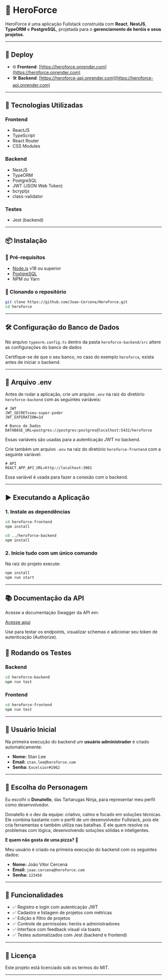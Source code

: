 # 🦸 HeroForce

HeroForce é uma aplicação Fullstack construída com **React**, **NestJS**, **TypeORM** e **PostgreSQL**, projetada para o **gerenciamento de heróis e seus projetos**.

---

## 🔗 Deploy

- 🌐 **Frontend**: [https://heroforce.onrender.com](https://heroforce.onrender.com)
- 🛠️ **Backend**: [https://heroforce-api.onrender.com](https://heroforce-api.onrender.com)

---

## 🚀 Tecnologias Utilizadas

### Frontend

- ReactJS
- TypeScript
- React Router
- CSS Modules

### Backend

- NestJS
- TypeORM
- PostgreSQL
- JWT (JSON Web Token)
- bcryptjs
- class-validator

### Testes

- Jest (backend)

---

## 📦 Instalação

### 🔧 Pré-requisitos

- [Node.js](https://nodejs.org/) v18 ou superior
- [PostgreSQL](https://www.postgresql.org/)
- NPM ou Yarn

### 📁 Clonando o repositório

```bash
git clone https://github.com/Joao-Cercena/HeroForce.git
cd heroforce
```

---

## 🛠 Configuração do Banco de Dados

No arquivo `typeorm.config.ts` dentro da pasta `heroforce-backend/src` altere as configurações do banco de dados

Certifique-se de que o seu banco, no caso do exemplo `heroforce`, exista antes de iniciar o backend.

---

## 📄 Arquivo .env

Antes de rodar a aplicação, crie um arquivo `.env` na raiz do diretório `heroforce-backend` com as seguintes variáveis:

```env
# JWT
JWT_SECRET=seu-super-poder
JWT_EXPIRATION=1d

# Banco de Dados
DATABASE_URL=postgres://postgres:postgres@localhost:5432/heroforce
```

Essas variáveis são usadas para a autenticação JWT no backend.

Crie também um arquivo `.env` na raiz do diretório `heroforce-frontend` com a seguinte variável:

```env
# API
REACT_APP_API_URL=http://localhost:3001
```

Essa variável é usada para fazer a conexão com o backend.

---

## ▶️ Executando a Aplicação

### 1. Instale as dependências

```bash
cd heroforce-frontend
npm install

cd ../heroforce-backend
npm install
```

### 2. Inicie tudo com um único comando

Na raiz do projeto execute:

```bash
npm install
npm run start
```

---

## 📚 Documentação da API

Acesse a documentação Swagger da API em:

[Acesse aqui](https://heroforce-api.onrender.com/api)

Use para testar os endpoints, visualizar schemas e adicionar seu token de autenticação (Authorize).

## 🧪 Rodando os Testes

### Backend

```bash
cd heroforce-backend
npm run test
```

### Frontend

```bash
cd heroforce-frontend
npm run test
```
---

## 👤 Usuário Inicial

Na primeira execução do backend um **usuário administrador** é criado automaticamente:

- **Nome:** Stan Lee
- **Email:** `stan.lee@heroforce.com`
- **Senha:** `Excelsior#1962`

---

## 🧠 Escolha do Personagem

Eu escolhi o **Donatello**, das Tartarugas Ninja, para representar meu perfil como desenvolvedor.

Donatello é o dev da equipe: criativo, calmo e focado em soluções técnicas. Ele combina bastante com o perfil de um desenvolvedor Fullstack, pois ele cria ferramentas e também utiliza nas batalhas. É ele quem resolve os problemas com lógica, desenvolvendo soluções sólidas e inteligentes.

**E quem não gosta de uma pizza? 🍕**

Meu usuário é criado na primeira execução do backend com os seguintes dados:

- **Nome:** João Vitor Cercená
- **Email:** `joao.cercena@heroforce.com`
- **Senha:** `123456`

---

## 📌 Funcionalidades

- ✅ Registro e login com autenticação JWT
- ✅ Cadastro e listagem de projetos com métricas
- ✅ Edição e filtro de projetos
- ✅ Controle de permissões: heróis e administradores
- ✅ Interface com feedback visual via toasts
- ✅ Testes automatizados com Jest (backend e frontend)

---

## 📄 Licença

Este projeto está licenciado sob os termos do MIT.

---